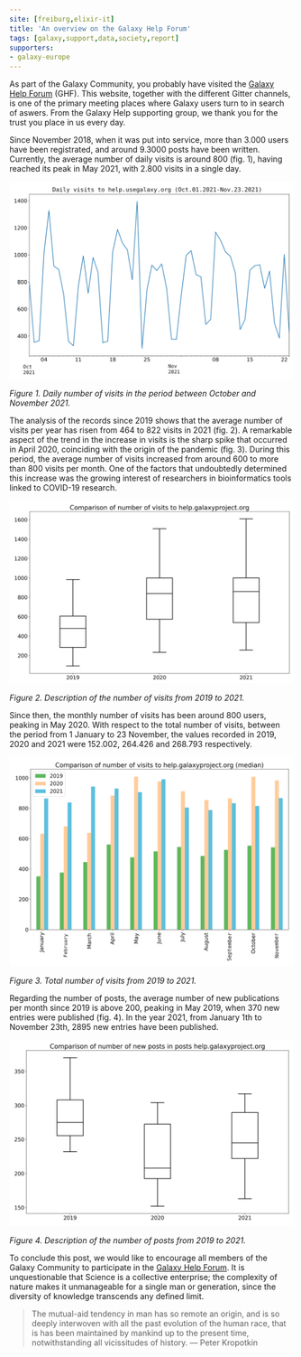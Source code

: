 ```yaml
---
site: [freiburg,elixir-it]
title: 'An overview on the Galaxy Help Forum'
tags: [galaxy,support,data,society,report]
supporters:
- galaxy-europe
---
```


As part of the Galaxy Community, you probably have visited the [Galaxy Help Forum](https://help.galaxyproject.org/) (GHF). This website, together with the different Gitter channels, is one of the primary meeting places where Galaxy users turn to in search of aswers. From the Galaxy Help supporting group, we thank you for the trust you place in us every day.

Since November 2018, when it was put into service, more than 3.000 users have been registrated, and around 9.3000 posts have been written. Currently, the average number of daily visits is around 800 (fig. 1), having reached its peak in May 2021, with 2.800 visits in a single day.

![Visits last months](/assets/media/ghelp_stats/visits_two_months.png)
    
*Figure 1. Daily number of visits in the period between October and November 2021.*

The analysis of the records since 2019 shows that the average number of visits per year has risen from 464 to 822 visits in 2021 (fig. 2). A remarkable aspect of the trend in the increase in visits is the sharp spike that occurred in April 2020, coinciding with the origin of the pandemic (fig. 3). During this period, the average number of visits increased from around 600 to more than 800 visits per month. One of the factors that undoubtedly determined this increase was the growing interest of researchers in bioinformatics tools linked to COVID-19 research.

![Visits boxplot](/assets/media/ghelp_stats/visits_box.png)
    
*Figure 2. Description of the number of visits from 2019 to 2021.*
    
Since then, the monthly number of visits has been around 800 users, peaking in May 2020. With respect to the total number of visits, between the period from 1 January to 23 November, the values recorded in 2019, 2020 and 2021 were 152.002, 264.426 and 268.793 respectively.

![Visits median](/assets/media/ghelp_stats/visits_median.png)
    
*Figure 3. Total number of visits from 2019 to 2021.*

Regarding the number of posts, the average number of new publications per month since 2019 is above 200, peaking in May 2019, when 370 new entries were published (fig. 4). In the year 2021, from January 1th to November 23th, 2895 new entries have been published.
    
![Posts boxplot](/assets/media/ghelp_stats/posts_box.png)
    
*Figure 4. Description of the number of posts from 2019 to 2021.*

To conclude this post, we would like to encourage all members of the Galaxy Community to participate in the [Galaxy Help Forum](https://help.galaxyproject.org/). It is unquestionable that Science is a collective enterprise; the complexity of nature makes it unmanageable for a single man or generation, since the diversity of knowledge transcends any defined limit. 

> The mutual-aid tendency in man has so remote an origin, and is so deeply interwoven with all the past evolution of the human race, that is has been maintained by mankind up to the present time, notwithstanding all vicissitudes of history. ― Peter Kropotkin